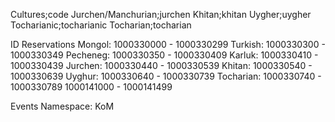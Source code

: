 Cultures;code
Jurchen/Manchurian;jurchen
Khitan;khitan
Uygher;uygher
Tocharianic;tocharianic
Tocharian;tocharian

ID Reservations
Mongol: 1000330000 - 1000330299
Turkish: 1000330300 - 1000330349
Pecheneg: 1000330350 - 1000330409
Karluk: 1000330410 - 1000330439
Jurchen: 1000330440 - 1000330539
Khitan: 1000330540 - 1000330639
Uyghur: 1000330640 - 1000330739
Tocharian: 1000330740 - 1000330789
1000141000 - 1000141499

Events
Namespace: KoM
